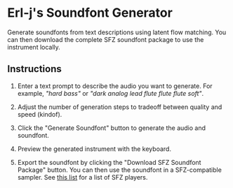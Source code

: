 # Erl-j's Soundfont Generator

Generate soundfonts from text descriptions using latent flow matching. You can then download the complete SFZ soundfont package to use the instrument locally.

## Instructions

1. Enter a text prompt to describe the audio you want to generate. For example, *"hard bass"* or *"dark analog lead flute flute flute soft"*.

2. Adjust the number of generation steps to tradeoff between quality and speed (kindof).

3. Click the "Generate Soundfont" button to generate the audio and soundfont.

4. Preview the generated instrument with the keyboard.

5. Export the soundfont by clicking the "Download SFZ Soundfont Package" button. You can then use the soundfont in a SFZ-compatible sampler. See [this list](https://sfzformat.com/software/players/) for a list of SFZ players.